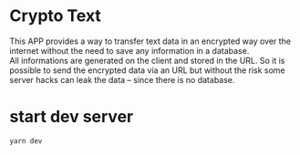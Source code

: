 # Crypto Text

This APP provides a way to transfer text data in an encrypted way over the internet without the need to save any information in a database.   
All informations are generated on the client and stored in the URL. So it is possible to send the encrypted data via an URL but without the risk some server hacks can leak the data – since there is no database.


# start dev server

```bash
yarn dev
```
